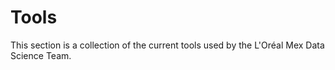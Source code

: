 # Tools

This section is a collection of the current tools used by the L'Oréal Mex Data
Science Team.